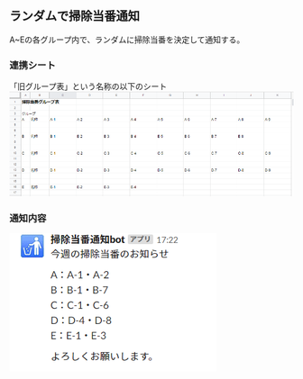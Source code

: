 ## ランダムで掃除当番通知
A~Eの各グループ内で、ランダムに掃除当番を決定して通知する。

### 連携シート
「旧グループ表」という名称の以下のシート  
<img src="/NoticeCleaningDuty/Random/group.png">

### 通知内容
<img src="/NoticeCleaningDuty/Random/result.png">


